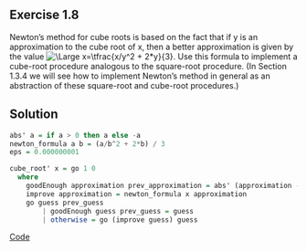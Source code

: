## Exercise 1.8

Newton’s method for cube roots is based on the fact that if y is an approximation to the cube root of x, then a better approximation is given by the value
 ![\Large x=\tfrac{x/y^2 + 2*y}{3}](https://latex.codecogs.com/svg.image?\frac{x/y^2&space;&plus;&space;2*y}{3}).
Use this formula to implement a cube-root procedure analogous to the square-root procedure. (In Section 1.3.4 we will see how to implement Newton’s method in general as an abstraction of these square-root and cube-root procedures.)

## Solution

```haskell
abs' a = if a > 0 then a else -a
newton_formula a b = (a/b^2 + 2*b) / 3
eps = 0.000000001

cube_root' x = go 1 0
  where
    goodEnough approximation prev_approximation = abs' (approximation - prev_approximation) < eps
    improve approximation = newton_formula x approximation
    go guess prev_guess
        | goodEnough guess prev_guess = guess
        | otherwise = go (improve guess) guess
```

[Code](../../src/ch-01/1-8.hs)

